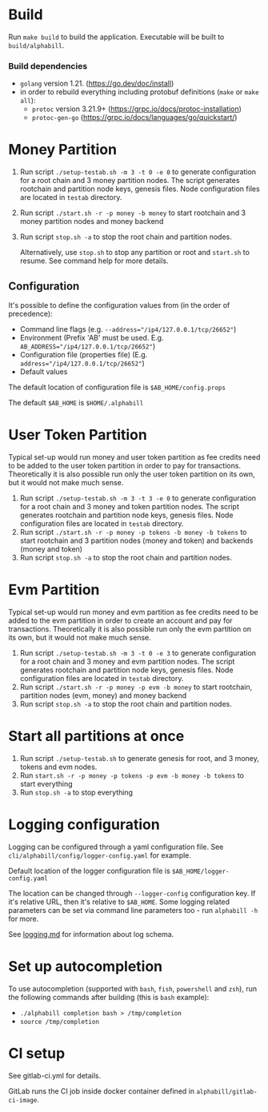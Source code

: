 # Build

Run `make build` to build the application. Executable will be built to `build/alphabill`. 

### Build dependencies

* `golang` version 1.21. (https://go.dev/doc/install)
* in order to rebuild everything including protobuf definitions (`make` or `make all`):
  * `protoc` version 3.21.9+ (https://grpc.io/docs/protoc-installation)
  * `protoc-gen-go` (https://grpc.io/docs/languages/go/quickstart/)

# Money Partition

1. Run script `./setup-testab.sh -m 3 -t 0 -e 0` to generate configuration for a root chain and 3 money partition nodes.
    The script generates rootchain and partition node keys, genesis files.
    Node configuration files are located in `testab` directory.
2. Run script `./start.sh -r -p money -b money` to start rootchain and 3 money partition nodes and money backend

3. Run script `stop.sh -a` to stop the root chain and partition nodes.
   
   Alternatively, use `stop.sh` to stop any partition or root and `start.sh` to resume. See command help for more details. 

## Configuration

It's possible to define the configuration values from (in the order of precedence):

* Command line flags (e.g. `--address="/ip4/127.0.0.1/tcp/26652"`)
* Environment (Prefix 'AB' must be used. E.g. `AB_ADDRESS="/ip4/127.0.0.1/tcp/26652"`)
* Configuration file (properties file) (E.g. `address="/ip4/127.0.0.1/tcp/26652"`)
* Default values

The default location of configuration file is `$AB_HOME/config.props`

The default `$AB_HOME` is `$HOME/.alphabill`

# User Token Partition
Typical set-up would run money and user token partition as fee credits need to be added to the user token partition
in order to pay for transactions.
Theoretically it is also possible run only the user token partition on its own, but it would not make much sense.
1. Run script `./setup-testab.sh -m 3 -t 3 -e 0` to generate configuration for a root chain and 3 money and token partition nodes.
   The script generates rootchain and partition node keys, genesis files.
   Node configuration files are located in `testab` directory.
2. Run script `./start.sh -r -p money -p tokens -b money -b tokens` to start rootchain and 3 partition nodes (money and token) and backends (money and token)
3. Run script `stop.sh -a` to stop the root chain and partition nodes.

# Evm Partition
Typical set-up would run money and evm partition as fee credits need to be added to the evm partition
in order to create an account and pay for transactions.
Theoretically it is also possible run only the evm partition on its own, but it would not make much sense.
1. Run script `./setup-testab.sh -m 3 -t 0 -e 3` to generate configuration for a root chain and 3 money and evm partition nodes.
   The script generates rootchain and partition node keys, genesis files.
   Node configuration files are located in `testab` directory.
2. Run script `./start.sh -r -p money -p evm -b money` to start rootchain, partition nodes (evm, money) and money backend
3. Run script `stop.sh -a` to stop the root chain and partition nodes.


# Start all partitions at once
1. Run script `./setup-testab.sh` to generate genesis for root, and 3 money, tokens and evm nodes.
2. Run `start.sh -r -p money -p tokens -p evm -b money -b tokens` to start everything
3. Run `stop.sh -a` to stop everything

# Logging configuration

Logging can be configured through a yaml configuration file. See `cli/alphabill/config/logger-config.yaml` for example.

Default location of the logger configuration file is `$AB_HOME/logger-config.yaml`

The location can be changed through `--logger-config` configuration key. If it's relative URL, then it's relative
to `$AB_HOME`. Some logging related parameters can be set via command line parameters too - run `alphabill -h`
for more.

See [logging.md](./docs/logging.md) for information about log schema.

# Set up autocompletion

To use autocompletion (supported with `bash`, `fish`, `powershell` and `zsh`), run the following commands after
building (this is `bash` example):

* `./alphabill completion bash > /tmp/completion`
* `source /tmp/completion`

# CI setup

See gitlab-ci.yml for details.

GitLab runs the CI job inside docker container defined in `alphabill/gitlab-ci-image`.
